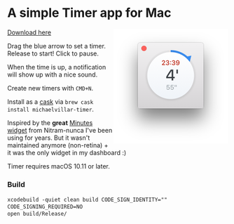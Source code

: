 # A simple Timer app for Mac

<img src="/screenshots/timer.png?raw=tru" width="262" align="right">

[Download here](https://github.com/michaelvillar/timer-app/releases)

Drag the blue arrow to set a timer. Release to start! Click to pause.

When the time is up, a notification will show up with a nice sound.

Create new timers with `CMD+N`.

Install as a [cask](https://caskroom.github.io) via `brew cask install michaelvillar-timer`.

Inspired by the **great** [Minutes widget](http://minutes.en.softonic.com/mac) from Nitram-nunca I've been using for years. But it wasn't maintained anymore (non-retina) + it was the only widget in my dashboard :)

Timer requires macOS 10.11 or later.

### Build

```
xcodebuild -quiet clean build CODE_SIGN_IDENTITY="" CODE_SIGNING_REQUIRED=NO
open build/Release/
```
